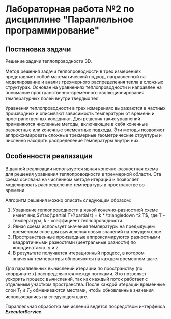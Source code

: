 # Лабораторная работа №2 по дисциплине "Параллельное программирование"

## Постановка задачи
Решение задачи теплопроводности 3D. 

Метод решения задачи теплопроводности в трех измерениях представляет собой математический подход, направленный на моделирование и анализ трехмерного распределения тепла в сложных структурах. Основан на уравнениях теплопроводности и направлен на понимание пространственно-временного эволюционирования температурных полей внутри твердых тел.

Уравнения теплопроводности в трех измерениях выражаются в частных производных и описывают зависимость температуры от времени и пространственных координат. Для решения таких уравнений применяются численные методы, включающие в себя конечные разностные или конечные элементные подходы. Эти методы позволяют аппроксимировать сложные трехмерные геометрические структуры и численно находить распределение температуры внутри них.

## Особенности реализации
В данной реализации используется явная конечно-разностная схема для решения уравнения теплопроводности в трехмерной области. Эта схема основана на численном методе итераций и позволяет моделировать распределение температуры в пространстве во времени.

Алгоритм решения можно описать следующим образом:
1. Уравнение теплопроводности в явной конечно-разностной схеме имеет вид $\frac{\partial T}{\partial t} = k * \triangledown ^2 T$, где T - температура, k - коэффициент теплопроводности.
2. Явная схема использует значения температуры на предыдущем временном слое для вычисления новых значений на текущем слое.
3. Пространственные производные аппроксимируются разностными квадратичными разностями (центральные разности) по координатам x, y и z.
4. В результате получается итерационный процесс, в котором значения температуры обновляются на каждом временном шаге.

Для параллельных вычислений итерации по пространству (по координате x) распределяются между потоками. Это позволяет ускорить процесс вычислений, так как каждый поток работает с отдельным участком пространства.
После каждой итерации временные слои $T_1$ и $T_2$ обмениваются местами, чтобы обновленные значения использовались на следующем шаге.

Параллельная обработка вычислений ведется посредством интерфейса ***ExecutorService***.
